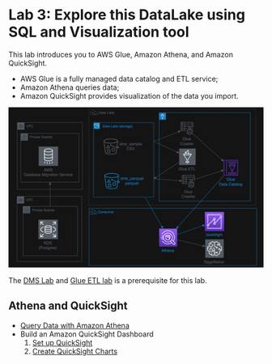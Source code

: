 # Lab 3: Explore this DataLake using SQL and Visualization tool

This lab introduces you to AWS Glue, Amazon Athena, and Amazon QuickSight. 
- AWS Glue is a fully managed data catalog and ETL service; 
- Amazon Athena queries data; 
- Amazon QuickSight provides visualization of the data you import.

![athena-arch](media/athena-arch.png)

The [DMS Lab](Ingestion-with-DMS.md) and [Glue ETL lab](Transforming-data-with-Glue.md) is a prerequisite for this lab.

## Athena and QuickSight
- [Query Data with Amazon Athena](https://aws-dataengineering-day.workshop.aws/800/810-athena-quicksight.html#query-data-with-amazon-athena)
- Build an Amazon QuickSight Dashboard
  1. [Set up QuickSight](https://aws-dataengineering-day.workshop.aws/800/810-athena-quicksight.html)
  2. [Create QuickSight Charts](https://aws-dataengineering-day.workshop.aws/800/810-athena-quicksight.html#create-quicksight-charts)